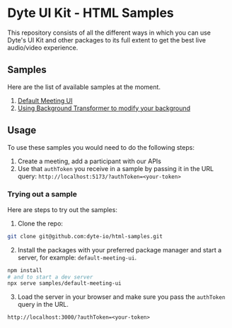 # Dyte UI Kit - HTML Samples

This repository consists of all the different ways in which you can use Dyte's
UI Kit and other packages to its full extent to get the best live audio/video
experience.

## Samples

Here are the list of available samples at the moment.

1. [Default Meeting UI](./samples/default-meeting-ui/)
2. [Using Background Transformer to modify your background](./samples/with-background-transformer/)

## Usage

To use these samples you would need to do the following steps:

1. Create a meeting, add a participant with our APIs
2. Use that `authToken` you receive in a sample by passing it in the URL query: `http://localhost:5173/?authToken=<your-token>`

### Trying out a sample

Here are steps to try out the samples:

1. Clone the repo:

```sh
git clone git@github.com:dyte-io/html-samples.git
```

2. Install the packages with your preferred package manager and start a server, for example: `default-meeting-ui`.

```sh
npm install
# and to start a dev server
npx serve samples/default-meeting-ui
```

3. Load the server in your browser and make sure you pass the `authToken` query in the URL.

```
http://localhost:3000/?authToken=<your-token>
```
